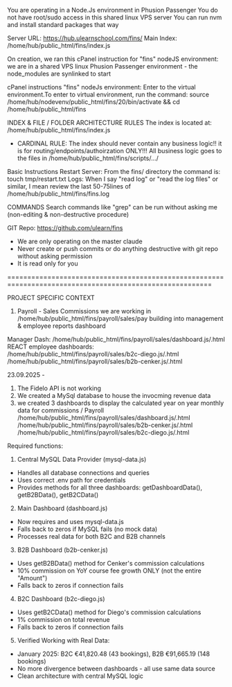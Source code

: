 You are operating in a Node.Js environment in Phusion Passenger 
You do not have root/sudo access in this shared linux VPS server 
You can run nvm and install standard packages that way

Server URL: https://hub.ulearnschool.com/fins/
Main Index: /home/hub/public_html/fins/index.js

On creation, we ran this cPanel instruction for "fins" nodeJS environment: we are in a shared VPS linux Phusion Passenger environment - the node_modules are synlinked to start 

  cPanel instructions "fins" nodeJs environment: Enter to the virtual environment.To enter to virtual environment, run the command: source 
  /home/hub/nodevenv/public_html/fins/20/bin/activate && cd /home/hub/public_html/fins

INDEX & FILE / FOLDER ARCHITECTURE RULES
The index is located at: /home/hub/public_html/fins/index.js 
- CARDINAL RULE: The index should never contain any business logic!! it is for routing/endpoints/authoirzation ONLY!!!
    All business logic goes to the files in /home/hub/public_html/fins/scripts/.../


Basic Instructions
Restart Server: From the fins/ directory the command is: touch tmp/restart.txt
Logs: When I say "read log" or "read the log files" or similar, I mean review the last 50-75lines of /home/hub/public_html/fins/fins.log

COMMANDS
Search commands like "grep" can be run without asking me (non-editing & non-destructive procedure)


GIT
Repo: https://github.com/ulearn/fins
- We are only operating on the master claude
- Never create or push commits or do anything destructive with git repo without asking permission
- It is read only for you

=========================================================================================================

PROJECT SPECIFIC CONTEXT
1) Payroll - Sales Commissions 
we are working in /home/hub/public_html/fins/payroll/sales/pay building into management & employee reports dashboard 

Manager Dash: /home/hub/public_html/fins/payroll/sales/dashboard.js/.html
REACT employee dashboards: 
/home/hub/public_html/fins/payroll/sales/b2c-diego.js/.html
/home/hub/public_html/fins/payroll/sales/b2b-cenker.js/.html

23.09.2025 - 
1) The Fidelo API is not working
2) We created a MySql database to house the invocming revenue data 
3) we created 3 dashboards to display the calculated year on year monthly data for commissions / Payroll 
/home/hub/public_html/fins/payroll/sales/dashboard.js/.html
/home/hub/public_html/fins/payroll/sales/b2b-cenker.js/.html
/home/hub/public_html/fins/payroll/sales/b2c-diego.js/.html

Required functions:
  1. Central MySQL Data Provider (mysql-data.js)
  - Handles all database connections and queries
  - Uses correct .env path for credentials
  - Provides methods for all three dashboards: getDashboardData(), getB2BData(), getB2CData()

  2. Main Dashboard (dashboard.js)
  - Now requires and uses mysql-data.js
  - Falls back to zeros if MySQL fails (no mock data)
  - Processes real data for both B2C and B2B channels

  3. B2B Dashboard (b2b-cenker.js)
  - Uses getB2BData() method for Cenker's commission calculations
  - 10% commission on YoY course fee growth ONLY (not the entire "Amount")
  - Falls back to zeros if connection fails

  4. B2C Dashboard (b2c-diego.js)
  - Uses getB2CData() method for Diego's commission calculations
  - 1% commission on total revenue
  - Falls back to zeros if connection fails

  5. Verified Working with Real Data:
  - January 2025: B2C €41,820.48 (43 bookings), B2B €91,665.19 (148 bookings)
  - No more divergence between dashboards - all use same data source
  - Clean architecture with central MySQL logic